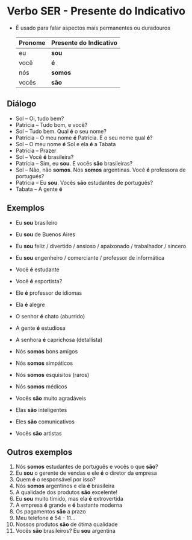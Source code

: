 # Verbo SER - Presente do Indicativo

* É usado para falar aspectos mais permanentes ou duradouros

  | Pronome | Presente do Indicativo |
  | -- | -- |
  | eu | **sou** |
  | você | **é** |
  | nós | **somos** |
  | vocês | **são** |

## Diálogo

* Sol – Oi, tudo bem?
* Patrícia – Tudo bom, e você?
* Sol – Tudo bem. Qual **é** o seu nome?
* Patrícia – O meu nome **é** Patrícia. E o seu nome qual **é**?
* Sol – O meu nome **é** Sol e ela **é** a Tabata
* Patrícia – Prazer
* Sol – Você **é** brasileira?
* Patrícia – Sim, eu **sou**. E vocês **são** brasileiras?
* Sol – Não, não **somos**. Nós **somos** argentinas. Você **é** professora de portugués?
* Patrícia – Eu **sou**. Vocês **são** estudantes de português?
* Tabata – A gente **é**

## Exemplos

* Eu **sou** brasileiro
* Eu **sou** de Buenos Aires
* Eu **sou** feliz / divertido / ansioso / apaixonado / trabalhador / sincero
* Eu **sou** engenheiro / comerciante / professor de informática

* Você **é** estudante
* Você **é** esportista?
* Ele **é** professor de idiomas
* Ela **é** alegre
* O senhor **é** chato (aburrido)
* A gente **é** estudiosa
* A senhora **é** caprichosa (detallista)

* Nós **somos** bons amigos
* Nós **somos** simpáticos
* Nós **somos** esquisitos (raros)
* Nós **somos** médicos

* Vocês **são** muito agradáveis
* Elas **são** inteligentes
* Eles **são** comunicativos
* Vocês **são** artistas

## Outros exemplos

1. Nós **somos** estudantes de português e vocês o que **são**?
2. Eu **sou** o gerente de vendas e ele **é** o diretor da empresa
3. Quem **é** o responsável por isso?
4. Nós **somos** argentinos e ela **é** brasileira
5. A qualidade dos produtos **são** excelente!
6. Eu **sou** muito tímido, mas ela **é** extrovertida
7. A empresa **é** grande e **é** bastante moderna
8. Os pagamentos **são** a prazo
9. Meu telefone **é** 54 - 11...
10. Nossos produtos **são** de ótima qualidade
11. Vocês **são** brasileiros? Eu **sou** argentina
